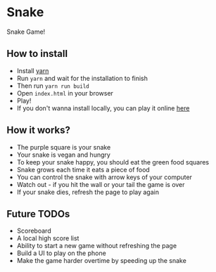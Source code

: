 # Snake
Snake Game!

## How to install
- Install [yarn](https://yarnpkg.com/en/)
- Run `yarn` and wait for the installation to finish
- Then run `yarn run build`
- Open `index.html` in your browser
- Play!
- If you don't wanna install locally, you can play it online [here](https://semsogutlu.github.io/snake/src/index.html)

## How it works?
- The purple square is your snake
- Your snake is vegan and hungry
- To keep your snake happy, you should eat the green food squares
- Snake grows each time it eats a piece of food
- You can control the snake with arrow keys of your computer
- Watch out - if you hit the wall or your tail the game is over
- If your snake dies, refresh the page to play again

## Future TODOs
- Scoreboard
- A local high score list
- Ability to start a new game without refreshing the page
- Build a UI to play on the phone
- Make the game harder overtime by speeding up the snake

